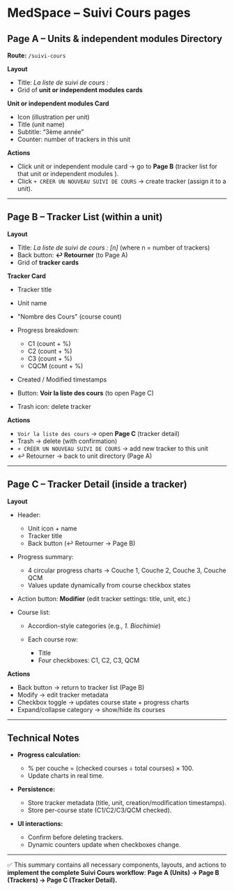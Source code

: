 
# **MedSpace – Suivi Cours pages**


## **Page A – Units & independent modules Directory**

**Route:** `/suivi-cours`

**Layout**

* Title: *La liste de suivi de cours :*
* Grid of **unit or independent modules cards**

**Unit or independent modules Card**

* Icon (illustration per unit)
* Title (unit name)
* Subtitle: “3ème année”
* Counter: number of trackers in this unit

**Actions**

* Click unit or independent module card → go to **Page B** (tracker list for that unit or independent modules ).
* Click `+ CRÉER UN NOUVEAU SUIVI DE COURS` → create tracker (assign it to a unit).

---

## **Page B – Tracker List (within a unit)**

**Layout**

* Title: *La liste de suivi de cours : \[n]* (where n = number of trackers)
* Back button: **↩ Retourner** (to Page A)
* Grid of **tracker cards**

**Tracker Card**

* Tracker title
* Unit name
* "Nombre des Cours" (course count)
* Progress breakdown:

  * C1 (count + %)
  * C2 (count + %)
  * C3 (count + %)
  * CQCM (count + %)
* Created / Modified timestamps
* Button: **Voir la liste des cours** (to open Page C)
* Trash icon: delete tracker

**Actions**

* `Voir la liste des cours` → open **Page C** (tracker detail)
* Trash → delete (with confirmation)
* `+ CRÉER UN NOUVEAU SUIVI DE COURS` → add new tracker to this unit
* ↩ Retourner → back to unit directory (Page A)

---

## **Page C – Tracker Detail (inside a tracker)**


**Layout**

* Header:

  * Unit icon + name
  * Tracker title
  * Back button (↩ Retourner → Page B)

* Progress summary:

  * 4 circular progress charts → Couche 1, Couche 2, Couche 3, Couche QCM
  * Values update dynamically from course checkbox states

* Action button: **Modifier** (edit tracker settings: title, unit, etc.)

* Course list:

  * Accordion-style categories (e.g., *1. Biochimie*)
  * Each course row:

    * Title
    * Four checkboxes: C1, C2, C3, QCM

**Actions**

* Back button → return to tracker list (Page B)
* Modify → edit tracker metadata
* Checkbox toggle → updates course state + progress charts
* Expand/collapse category → show/hide its courses

---

## **Technical Notes**

* **Progress calculation:**

  * % per couche = (checked courses ÷ total courses) × 100.
  * Update charts in real time.
* **Persistence:**

  * Store tracker metadata (title, unit, creation/modification timestamps).
  * Store per-course state (C1/C2/C3/QCM checked).
* **UI interactions:**

  * Confirm before deleting trackers.
  * Dynamic counters update when checkboxes change.

---

✅ This summary contains all necessary components, layouts, and actions to **implement the complete Suivi Cours workflow**:
**Page A (Units) → Page B (Trackers) → Page C (Tracker Detail).**
